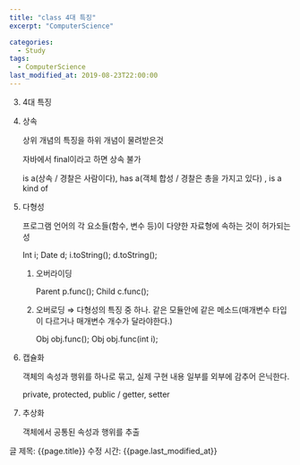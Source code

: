 ```yaml
---
title: "class 4대 특징"
excerpt: "ComputerScience"

categories:
  - Study
tags:
  - ComputerScience
last_modified_at: 2019-08-23T22:00:00
---
```


3. 4대 특징
1. 상속

    상위 개념의 특징을 하위 개념이 물려받은것

    자바에서 final이라고 하면 상속 불가

    is a(상속 / 경찰은 사람이다), has a(객체 합성 / 경찰은 총을 가지고 있다) , is a kind of

2. 다형성

    프로그램 언어의 각 요소들(함수, 변수 등)이 다양한 자료형에 속하는 것이 허가되는 성

    Int i; Date d; i.toString(); d.toString();

    1. 오버라이딩

        Parent p.func(); Child c.func();

    2. 오버로딩 ⇒ 다형성의 특징 중 하나. 같은 모듈안에 같은 메소드(매개변수 타입이 다르거나 매개변수 개수가 달라야한다.)

        Obj obj.func(); Obj obj.func(int i);

3. 캡슐화

    객체의 속성과 행위를 하나로 묶고, 실제 구현 내용 일부를 외부에 감추어 은닉한다.

    private, protected, public / getter, setter

4. 추상화

    객체에서 공통된 속성과 행위를 추출

글 제목: {{page.title}}
수정 시간: {{page.last_modified_at}}
